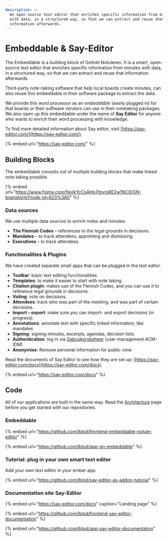 ```yaml
---
description: >-
  An open-source text editor that enriches specific information from minutes
  with data, in a structured way, so that we can extract and reuse that
  information afterwards.
---
```


# Embeddable & Say-Editor

The Embeddable is a building block of Gelinkt Notuleren. It is a smart, open-source text editor that enriches specific information from minutes with data, in a structured way, so that we can extract and reuse that information afterwards.

Third-party note-taking software that help local boards create minutes, can also reuse this embeddable in their software package to extract the data.

We provide this word processor as an _embeddable_ \(easily plugged in\) for that boards or their software vendors can use in their notetaking packages. We also open up this embeddable under the name of **Say Editor** for anyone who wants to enrich their word processing with knowledge.

To find more detailed information about Say editor, visit [https://say-editor.com/](https://say-editor.com/).

{% embed url="https://say-editor.com/" %}

## Building Blocks

The embeddable consists out of multiple building blocks that make linked note taking possible.

{% embed url="https://www.figma.com/file/kYcCsAHp7rbvrsRE2w1NC0/GN-brainstorm?node-id=623%3A0" %}

### Data sources

We use multiple data sources to enrich notes and minutes:

* **The Flemish Codex** – references to the legal grounds in decisions.
* **Mandates** – to track attendees, appointing and dismissing.
* **Executives** –  to track attendees.

### Functionalities & Plugins

We have created separate small apps that can be plugged in the text editor.

* **Toolbar**: basic text editing functionalities.
* **Templates**: to make it easier to start with note taking.
* **Citation plugin**: makes use of the Flemish Codex, and you can use it to reference legal grounds in decisions.
* **Voting**: vote on decisions.
* **Attendees**: track who was part of the meeting, and was part of certain decisions.
* **Import – export**: make sure you can import- and export decisions \(in progress\).
* **Annotations**: annotate text with specific linked information, like mandates
* **Signing**: signing minutes, excerpts, agendas, decision lists.
* **Authentication**: log in via [Gebruikersbeheer](https://gebruikersbeheer.vlaanderen.be/) \(user management ACM-IDM\)
* **Anonymise**: Remove personal information for public view.

Read the documents of Say Editor to see how they are set up: [https://say-editor.com/docs](https://say-editor.com/docs).

{% embed url="https://say-editor.com/docs" %}



## Code

All of our applications are built in the same way. Read the [Architecture](../../development/architecture/) page before you get started with our repositories.

### Embeddable

{% embed url="https://github.com/lblod/frontend-embeddable-notule-editor" %}

{% embed url="https://github.com/lblod/app-gn-embeddable" %}

### Tutorial: plug in your own smart text editor

Add your own text editor in your ember app:

{% embed url="https://github.com/lblod/say-editor-as-addon-tutorial" %}

### Documentation site Say-Editor

{% embed url="https://say-editor.com/docs" caption="Landing page" %}

{% embed url="https://github.com/lblod/frontend-say-editor-documentation" %}

{% embed url="https://github.com/lblod/app-say-editor-documentation" %}

